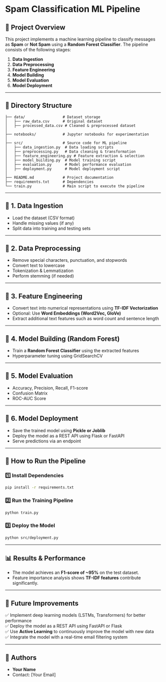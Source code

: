 # Spam Classification ML Pipeline

## 📌 Project Overview
This project implements a machine learning pipeline to classify messages as **Spam** or **Not Spam** using a **Random Forest Classifier**. The pipeline consists of the following stages:

1. **Data Ingestion**  
2. **Data Preprocessing**  
3. **Feature Engineering**  
4. **Model Building**  
5. **Model Evaluation**  
6. **Model Deployment**  

---

## 📂 Directory Structure
```
├── data/                 # Dataset storage
│   ├── raw_data.csv      # Original dataset
│   ├── processed_data.csv # Cleaned & preprocessed dataset
│
├── notebooks/            # Jupyter notebooks for experimentation
│
├── src/                  # Source code for ML pipeline
│   ├── data_ingestion.py  # Data loading scripts
│   ├── preprocessing.py   # Data cleaning & transformation
│   ├── feature_engineering.py # Feature extraction & selection
│   ├── model_building.py  # Model training script
│   ├── evaluation.py      # Model performance evaluation
│   ├── deployment.py      # Model deployment script
│
├── README.md             # Project documentation
├── requirements.txt      # Dependencies
└── train.py              # Main script to execute the pipeline
```

---

## 🔹 1. Data Ingestion
- Load the dataset (CSV format)
- Handle missing values (if any)
- Split data into training and testing sets

---

## 🔹 2. Data Preprocessing
- Remove special characters, punctuation, and stopwords
- Convert text to lowercase
- Tokenization & Lemmatization
- Perform stemming (if needed)

---

## 🔹 3. Feature Engineering
- Convert text into numerical representations using **TF-IDF Vectorization**
- Optional: Use **Word Embeddings (Word2Vec, GloVe)**
- Extract additional text features such as word count and sentence length

---

## 🔹 4. Model Building (Random Forest)
- Train a **Random Forest Classifier** using the extracted features
- Hyperparameter tuning using GridSearchCV

---

## 🔹 5. Model Evaluation
- Accuracy, Precision, Recall, F1-score
- Confusion Matrix
- ROC-AUC Score

---

## 🔹 6. Model Deployment
- Save the trained model using **Pickle or Joblib**
- Deploy the model as a REST API using Flask or FastAPI
- Serve predictions via an endpoint

---

## 🚀 How to Run the Pipeline
### 1️⃣ Install Dependencies
```bash
pip install -r requirements.txt
```

### 2️⃣ Run the Training Pipeline
```bash
python train.py
```

### 3️⃣ Deploy the Model
```bash
python src/deployment.py
```

---

## 📊 Results & Performance
- The model achieves an **F1-score of ~95%** on the test dataset.
- Feature importance analysis shows **TF-IDF features** contribute significantly.

---

## 📌 Future Improvements
✅ Implement deep learning models (LSTMs, Transformers) for better performance  
✅ Deploy the model as a REST API using FastAPI or Flask  
✅ Use **Active Learning** to continuously improve the model with new data  
✅ Integrate the model with a real-time email filtering system  

---

## 📝 Authors
- **Your Name**
- Contact: [Your Email]

